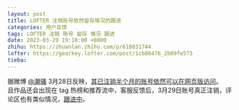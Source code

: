 ```yaml
---
layout: post
title: LOFTER 注销账号依然留存情况的跟进
categories: 用户反馈
tags: LOFTER 注销 账号 留存 情况 跟进
date: 2023-03-29 19:10:00 +0800
zhihu: https://zhuanlan.zhihu.com/p/618031744
lofter: https://gearkey.lofter.com/post/1cb86476_2b89fe573
tieba: 
---
```


据微博 [@潮骚](https://weibo.com/u/7451190440) 3月28日反映，[其已注销半个月的账号依然可以在网页版访问](https://weibo.com/7451190440/Mzn9ukRej)。  
且作品还会出现在 tag 热榜和推荐流中，客服反馈后，3月29日账号真正注销，评论区也有类似情况，[跟进中](https://tieba.baidu.com/f?kw=lofter)。